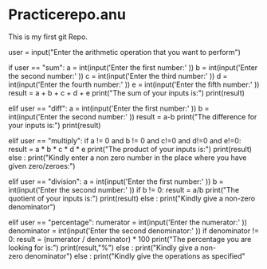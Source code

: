 # Practicerepo.anu
This is my first git Repo.

user = input("Enter the arithmetic operation that you want to perform")


if user == "sum":
    a = int(input('Enter the first number:' ))
    b = int(input('Enter the second number:' ))
    c = int(input('Enter the third number:' ))
    d = int(input('Enter the fourth number:' ))
    e = int(input('Enter the fifth number:' ))
    result = a + b + c + d + e
    print("The sum of your inputs is:")
    print(result)
    

elif user == "diff":
    a = int(input('Enter the first number:' ))
    b = int(input('Enter the second number:' ))
    result = a-b
    print("The difference for your inputs is:")
    print(result)

elif user == "multiply":
    if a != 0 and b != 0 and c!=0 and d!=0 and e!=0:
        result = a * b * c * d * e
        print("The product of your inputs is:")
        print(result)
    else :
        print("Kindly enter a non zero number in the place where you have given zero/zeroes:")

elif user == "division":
    a = int(input('Enter the first number:' ))
    b = int(input('Enter the second number:' ))
    if b != 0:
        result = a/b
        print("The quotient of your inputs is:")
        print(result)
    else :
         print("Kindly give a non-zero denominator")

elif user == "percentage":
    numerator = int(input('Enter the numerator:' ))
    denominator = int(input('Enter the second denominator:' ))
    if denominator != 0:
        result = (numerator / denominator) * 100
        print("The percentage you are looking for is:")
        print(result,"%")
    else :
         print("Kindly give a non-zero denominator")
else :
    print("Kindly give the operations as specified"
